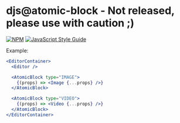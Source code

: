 # djs@atomic-block - Not released, please use with caution ;)

[![NPM](https://img.shields.io/npm/v/djs-suggestions.svg)](https://www.npmjs.com/package/djs-suggestions) [![JavaScript Style Guide](https://img.shields.io/badge/code_style-standard-brightgreen.svg)](https://standardjs.com)


Example:

```jsx
<EditorContainer>
  <Editor />

  <AtomicBlock type="IMAGE">
    {(props) => <Image {...props} />}
  </AtomicBlock>

  <AtomicBlock type="VIDEO">
    {(props) => <Video {...props} />}
  </AtomicBlock>
</EditorContainer>
```
